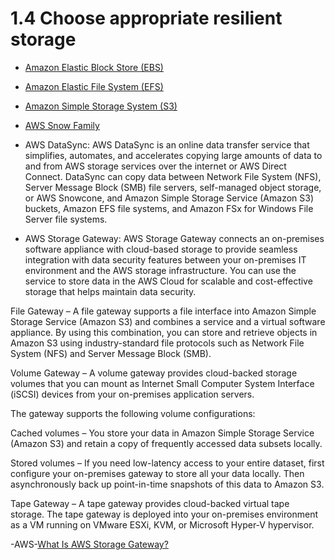 # 1.4 Choose appropriate resilient storage

* [Amazon Elastic Block Store (EBS)](ebs)

* [Amazon Elastic File System (EFS)](efs)

* [Amazon Simple Storage System (S3)](s3)

* [AWS Snow Family](snow)

* AWS DataSync: AWS DataSync is an online data transfer service that simplifies, automates, and accelerates copying large amounts of data to and from AWS storage services over the internet or AWS Direct Connect. DataSync can copy data between Network File System (NFS), Server Message Block (SMB) file servers, self-managed object storage, or AWS Snowcone, and Amazon Simple Storage Service (Amazon S3) buckets, Amazon EFS file systems, and Amazon FSx for Windows File Server file systems.

* AWS Storage Gateway: AWS Storage Gateway connects an on-premises software appliance with cloud-based storage to provide seamless integration with data security features between your on-premises IT environment and the AWS storage infrastructure. You can use the service to store data in the AWS Cloud for scalable and cost-effective storage that helps maintain data security.

File Gateway – A file gateway supports a file interface into Amazon Simple Storage Service (Amazon S3) and combines a service and a virtual software appliance. By using this combination, you can store and retrieve objects in Amazon S3 using industry-standard file protocols such as Network File System (NFS) and Server Message Block (SMB).

Volume Gateway – A volume gateway provides cloud-backed storage volumes that you can mount as Internet Small Computer System Interface (iSCSI) devices from your on-premises application servers.

The gateway supports the following volume configurations:

Cached volumes – You store your data in Amazon Simple Storage Service (Amazon S3) and retain a copy of frequently accessed data subsets locally.

Stored volumes – If you need low-latency access to your entire dataset, first configure your on-premises gateway to store all your data locally. Then asynchronously back up point-in-time snapshots of this data to Amazon S3.

Tape Gateway – A tape gateway provides cloud-backed virtual tape storage. The tape gateway is deployed into your on-premises environment as a VM running on VMware ESXi, KVM, or Microsoft Hyper-V hypervisor.

-AWS-[What Is AWS Storage Gateway?](https://docs.aws.amazon.com/storagegateway/latest/userguide/WhatIsStorageGateway.html)
